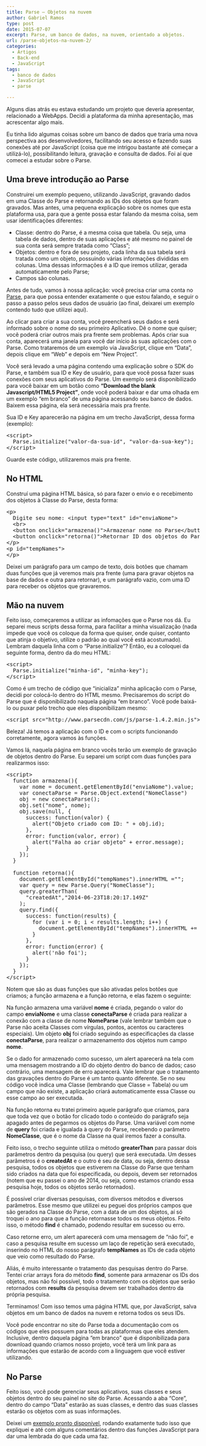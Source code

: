 ```yaml
---
title: Parse – Objetos na nuvem
author: Gabriel Ramos
type: post
date: 2015-07-07
excerpt: Parse, um banco de dados, na nuvem, orientado a objetos.
url: /parse-objetos-na-nuvem-2/
categories:
  - Artigos
  - Back-end
  - JavaScript
tags:
  - banco de dados
  - JavaScript
  - parse

---
```

Alguns dias atrás eu estava estudando um projeto que deveria apresentar, relacionado a WebApps. Decidi a plataforma da minha apresentação, mas acrescentar algo mais.

Eu tinha lido algumas coisas sobre um banco de dados que traria uma nova perspectiva aos desenvolvedores, facilitando seu acesso e fazendo suas conexões até por JavaScript (coisa que me intrigou bastante até começar a utilizá-lo), possibilitando leitura, gravação e consulta de dados. Foi aí que comecei a estudar sobre o Parse.

## Uma breve introdução ao Parse

Construirei um exemplo pequeno, utilizando JavaScript, gravando dados em uma Classe do Parse e retornando as IDs dos objetos que foram gravados. Mas antes, uma pequena explicação sobre os nomes que esta plataforma usa, para que a gente possa estar falando da mesma coisa, sem usar identificações diferentes:

  * Classe: dentro do Parse, é a mesma coisa que tabela. Ou seja, uma tabela de dados, dentro de suas aplicações e até mesmo no painel de sua conta será sempre tratada como &#8220;Class&#8221;;
  * Objetos: dentro e fora de seu projeto, cada linha da sua tabela será tratada como um objeto, possuindo várias informações divididas em colunas. Uma dessas informações é a ID que iremos utilizar, gerada automaticamente pelo Parse;
  * Campos são colunas.

Antes de tudo, vamos à nossa aplicação: você precisa criar uma conta no <a href="https://parse.com/" target="_blank">Parse</a>, para que possa entender exatamente o que estou falando, e seguir o passo a passo pelos seus dados de usuário (ao final, deixarei um exemplo contendo tudo que utilizei aqui).

Ao clicar para criar a sua conta, você preencherá seus dados e será informado sobre o nome do seu primeiro Aplicativo. Dê o nome que quiser; você poderá criar outros mais pra frente sem problemas. Após criar sua conta, aparecerá uma janela para você dar início às suas aplicações com o Parse. Como trataremos de um exemplo via JavaScript, clique em &#8220;Data&#8221;, depois clique em &#8220;Web&#8221; e depois em &#8220;New Project&#8221;.

Você será levado a uma página contendo uma explicação sobre o SDK do Parse, e também sua ID e Key de usuário, para que você possa fazer suas conexões com seus aplicativos do Parse. Um exemplo será disponibilizado para você baixar em um botão como **&#8220;Download the blank Javascript/HTML5 Project&#8221;**, onde você poderá baixar e dar uma olhada em um exemplo &#8220;em branco&#8221; de uma página acessando seu banco de dados. Baixem essa página, ela será necessária mais pra frente.

Sua ID e Key aparecerão na página em um trecho JavaScript, dessa forma (exemplo):

<pre class="lang-html">&lt;script&gt;
  Parse.initialize("valor-da-sua-id", "valor-da-sua-key");
&lt;/script&gt;
</pre>

Guarde este código, utilizaremos mais pra frente.

## No HTML

Construí uma página HTML básica, só para fazer o envio e o recebimento dos objetos à Classe do Parse, desta forma:

<pre class="lang-html">&lt;p&gt;
  Digite seu nome: &lt;input type="text" id="enviaNome"&gt;
  &lt;br&gt; 
  &lt;button onclick="armazena()"&gt;Armazenar nome no Parse&lt;/button&gt;  
  &lt;button onclick="retorna()"&gt;Retornar ID dos objetos do Parse&lt;/button&gt; 
&lt;/p&gt;
&lt;p id="tempNames"&gt;    
&lt;/p&gt;
</pre>

Deixei um parágrafo para um campo de texto, dois botões que chamam duas funções que já veremos mais pra frente (uma para gravar objetos na base de dados e outra para retornar), e um parágrafo vazio, com uma ID para receber os objetos que gravaremos.

## Mão na nuvem

Feito isso, começaremos a utilizar as infomações que o Parse nos dá. Eu separei meus scripts dessa forma, para facilitar a minha visualização (nada impede que você os coloque da forma que quiser, onde quiser, contanto que atinja o objetivo, utilize o padrão ao qual você está acostumado). Lembram daquela linha com o &#8220;Parse.initialize&#8221;? Então, eu a coloquei da seguinte forma, dentro da <head> do meu HTML:

<pre class="lang-html">&lt;script&gt;
  Parse.initialize("minha-id", "minha-key");
&lt;/script&gt;
</pre>

Como é um trecho de código que &#8220;inicializa&#8221; minha aplicação com o Parse, decidi por colocá-lo dentro do HTML mesmo. Precisaremos do script do Parse que é disponibilizado naquela página &#8220;em branco&#8221;. Você pode baixá-lo ou puxar pelo trecho que eles disponibilizam mesmo:

<pre class="lang-html">&lt;script src="http://www.parsecdn.com/js/parse-1.4.2.min.js"&gt;&lt;/script&gt;
</pre>

Beleza! Já temos a aplicação com o ID e com o scripts funcionando corretamente, agora vamos às funções.

Vamos lá, naquela página em branco vocês terão um exemplo de gravação de objetos dentro do Parse. Eu separei um script com duas funções para realizarmos isso:

<pre class="lang-html">&lt;script&gt;
  function armazena(){
    var nome = document.getElementById("enviaNome").value;
    var conectaParse = Parse.Object.extend("NomeClasse")
    obj = new conectaParse();
    obj.set("nome", nome);
    obj.save(null, {
      success: function(valor) {
        alert("Objeto criado com ID: " + obj.id);
      },
      error: function(valor, error) {
        alert("Falha ao criar objeto" + error.message);
      }
    });
  }

  function retorna(){
    document.getElementById("tempNames").innerHTML ="";
    var query = new Parse.Query("NomeClasse");
    query.greaterThan(
      "createdAt","2014-06-23T18:20:17.149Z" 
    );
    query.find({
      success: function(results) {
        for (var i = 0; i &lt; results.length; i++) {
          document.getElementById("tempNames").innerHTML += (i+1)+"º Objeto da Classe: "+ results[i].id +"";
        }
      },
      error: function(error) {
        alert('não foi');
      }
    });
  }
&lt;/script&gt;
</pre>

Notem que são as duas funções que são ativadas pelos botões que criamos; a função armazena e a função retorna, e elas fazem o seguinte:

Na função armazena uma variável **nome** é criada, pegando o valor do campo **enviaNome** e uma classe **conectaParse** é criada para realizar a conexão com a classe de nome **NomeParse** (vale lembrar também que o Parse não aceita Classes com vírgulas, pontos, acentos ou caracteres especiais). Um objeto **obj** foi criado seguindo as especificações da classe **conectaParse**, para realizar o armazenamento dos objetos num campo **nome**.

Se o dado for armazenado como sucesso, um alert aparecerá na tela com uma mensagem mostrando a ID do objeto dentro do banco de dados; caso contrário, uma mensagem de erro aparecerá. Vale lembrar que o tratamento das gravações dentro do Parse é um tanto quanto diferente. Se no seu código você indica uma Classe (lembrando que Classe = Tabela) ou um campo que não existe, a aplicação criará automaticamente essa Classe ou esse campo ao ser executada.

Na função retorna eu tratei primeiro aquele parágrafo que criamos, para que toda vez que o botão for clicado todo o conteúdo do parágrafo seja apagado antes de pegarmos os objetos do Parse. Uma variável com nome de **query** foi criada e igualada à query do Parse, recebendo o parâmetro **NomeClasse**, que é o nome da Classe na qual iremos fazer a consulta.

Feito isso, o trecho seguinte utiliza o método **greaterThan** para passar dois parâmetros dentro da pesquisa (ou query) que será executada. Um desses parâmetros é o **createdAt** e o outro é seu de data, ou seja, dentro dessa pesquisa, todos os objetos que estiverem na Classe do Parse que tenham sido criados na data que foi especificada, ou depois, devem ser retornados (notem que eu passei o ano de 2014, ou seja, como estamos criando essa pesquisa hoje, todos os objetos serão retornados).

É possível criar diversas pesquisas, com diversos métodos e diversos parâmetros. Esse mesmo que utilizei eu peguei dos próprios campos que são gerados na Classe do Parse, com a data de um dos objetos, aí só troquei o ano para que a função retornasse todos os meus objetos. Feito isso, o método **find** é chamado, podendo resultar em sucesso ou erro.
  
Caso retorne erro, um alert aparecerá com uma mensagem de &#8220;não foi&#8221;, e caso a pesquisa resulte em sucesso um laço de repetição será executado, inserindo no HTML do nosso parágrafo **tempNames** as IDs de cada objeto que veio como resultado do Parse.

Aliás, é muito interessante o tratamento das pesquisas dentro do Parse. Tentei criar arrays fora do método **find**, somente para armazenar os IDs dos objetos, mas não foi possível, todo o tratamento com os objetos que serão retornados com **results** da pesquisa devem ser trabalhados dentro da própria pesquisa.

Terminamos! Com isso temos uma página HTML que, por JavaScript, salva objetos em um banco de dados na nuvem e retorna todos os seus IDs.

Você pode encontrar no site do Parse toda a documentação com os códigos que eles possuem para todas as plataformas que eles atendem. Inclusive, dentro daquela página &#8220;em branco&#8221; que é disponibilizada para download quando criamos nosso projeto, você terá um link para as informações que estarão de acordo com a linguagem que você estiver utilizando.

## No Parse

Feito isso, você pode gerenciar seus aplicativos, suas classes e seus objetos dentro do seu painel no site do Parse. Acessando a aba &#8220;Core&#8221;, dentro do campo &#8220;Data&#8221; estarão as suas classes, e dentro das suas classes estarão os objetos com as suas informações.

Deixei um <a href="http://glr-tester.ueuo.com/parse/" target="_blank">exemplo pronto disponível</a>, rodando exatamente tudo isso que expliquei e até com alguns comentários dentro das funções JavaScript para dar uma lembrada do que cada uma faz.